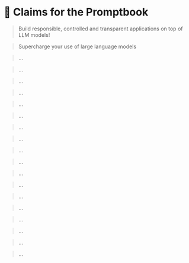 # 🤍 Claims for the Promptbook

> Build responsible, controlled and transparent applications on top of LLM models!

> Supercharge your use of large language models

> ...

> ...

> ...

> ...

> ...

> ...

> ...

> ...

> ...

> ...

> ...

> ...

> ...

> ...

> ...

> ...

> ...

> ...
